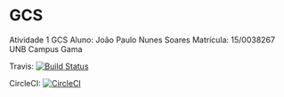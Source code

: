 # GCS

Atividade 1 GCS
Aluno: João Paulo Nunes Soares
Matrícula: 15/0038267
UNB Campus Gama

Travis: [![Build Status](https://travis-ci.org/joaopaulonsoares/GCS01.svg?branch=master)](https://travis-ci.org/joaopaulonsoares/GCS01)

CircleCI: [![CircleCI](https://circleci.com/gh/joaopaulonsoares/GCS01.svg?style=svg)](https://circleci.com/gh/joaopaulonsoares/GCS01)
